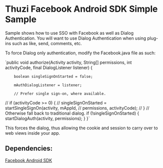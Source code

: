 Thuzi Facebook Android SDK Simple Sample
====================

Sample shows how to use SSO with Facebook as well as Dialog Authentication.  You will want to use Dialog Authentication when using plug-ins such as like, send, comments, etc.
    
To force Dialog only authentication, modify the Facebook.java file as such:

`public void authorize(Activity activity, String[] permissions,
            int activityCode, final DialogListener listener) {

        boolean singleSignOnStarted = false;

        mAuthDialogListener = listener;

        // Prefer single sign-on, where available.
//        if (activityCode >= 0) {
//            singleSignOnStarted = startSingleSignOn(activity, mAppId,
//                    permissions, activityCode);
//        }
        // Otherwise fall back to traditional dialog.
        if (!singleSignOnStarted) {
            startDialogAuth(activity, permissions);
        }
    }`
    
This forces the dialog, thus allowing the cookie and session to carry over to web views inside your app.
    
Dependencies:
---------------------
[Facebook Android SDK](https://github.com/facebook/facebook-android-sdk)